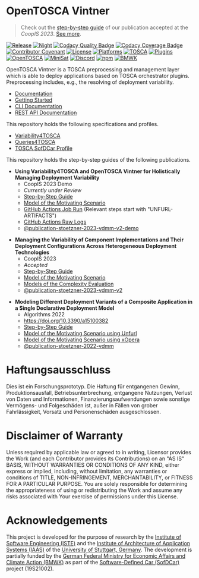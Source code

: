 # OpenTOSCA Vintner

> Check out the [step-by-step guide](https://vintner.opentosca.org/variability4tosca/guides/artifacts) of our publication accepted at the _CoopIS 2023_. [See more](#user-content-publication-stoetzner-2023-vdmm-v2).

[![Release](https://github.com/opentosca/opentosca-vintner/actions/workflows/release.yaml/badge.svg?branch=main)](https://github.com/opentosca/opentosca-vintner/actions/workflows/release.yaml)
[![Night](https://github.com/OpenTOSCA/opentosca-vintner/actions/workflows/night.yaml/badge.svg)](https://github.com/OpenTOSCA/opentosca-vintner/actions/workflows/night.yaml)
[![Codacy Quality Badge](https://app.codacy.com/project/badge/Grade/acec5103cf9b4f1bb1fa25bc5a99076d)](https://app.codacy.com/gh/OpenTOSCA/opentosca-vintner/dashboard?utm_source=gh&utm_medium=referral&utm_content=&utm_campaign=Badge_grade)
[![Codacy Coverage Badge](https://app.codacy.com/project/badge/Coverage/acec5103cf9b4f1bb1fa25bc5a99076d)](https://app.codacy.com/gh/OpenTOSCA/opentosca-vintner/dashboard?utm_source=gh&utm_medium=referral&utm_content=&utm_campaign=Badge_coverage)
[![Contributor Covenant](https://img.shields.io/badge/Contributor%20Covenant-2.0-4baaaa.svg)](https://vintner.opentosca.org/code-of-conduct)
[![License](https://img.shields.io/badge/License-Apache_2.0-blue.svg)](https://opensource.org/licenses/Apache-2.0)
[![Platforms](https://img.shields.io/badge/Platforms-Linux%20%7C%20Windows-606c38.svg)](https://vintner.opentosca.org)
[![TOSCA](https://img.shields.io/badge/TOSCA-1.3-important.svg)](https://docs.oasis-open.org/tosca/TOSCA-Simple-Profile-YAML/v1.3/os/TOSCA-Simple-Profile-YAML-v1.3-os.html)
[![Plugins](https://img.shields.io/badge/Orchestrators-xOpera%20%7C%20Unfurl-blueviolet.svg)](https://vintner.opentosca.org)
[![OpenTOSCA](https://img.shields.io/badge/OpenTOSCA-%E2%9D%A4%EF%B8%8F-ff69b4)](https://opentosca.org)
[![MiniSat](https://img.shields.io/badge/MiniSat-%E2%9D%A4%EF%B8%8F-ff69b4)](https://github.com/meteor/logic-solver)
[![Discord](https://img.shields.io/badge/Discord-online-blue)](https://discord.gg/Uz6348Ctmg)
[![npm](https://img.shields.io/badge/npm-opentosca--vintner-blue)](https://www.npmjs.com/package/opentosca-vintner)
[![BMWK](https://img.shields.io/badge/BMWK-SofDCar%20(19S21002)-blue.svg)](https://sofdcar.de)

OpenTOSCA Vintner is a TOSCA preprocessing and management layer which is able to deploy applications based on TOSCA orchestrator plugins.
Preprocessing includes, e.g., the resolving of deployment variability.

- [Documentation](https://vintner.opentosca.org)
- [Getting Started](https://vintner.opentosca.org/getting-started)
- [CLI Documentation](https://vintner.opentosca.org/interface)
- [REST API Documentation](https://vintner.opentosca.org/interface)

This repository holds the following specifications and profiles. 

- [Variability4TOSCA](https://vintner.opentosca.org/variability4tosca/motivation)
- [Queries4TOSCA](https://vintner.opentosca.org/queries4tosca/getting-started)
- [TOSCA SofDCar Profile](https://vintner.opentosca.org/sofdcar/profile)

This repository holds the step-by-step guides of the following publications.

<a id="publication-stoetzner-2023-vdmm-v2-demo"></a>
- **Using Variability4TOSCA and OpenTOSCA Vintner for Holistically Managing Deployment Variability**
  - CoopIS 2023 Demo
  - _Currently under Review_
  - [Step-by-Step Guide](https://vintner.opentosca.org/variability4tosca/guides/artifacts)
  - [Model of the Motivating Scenario](../examples/unfurl-artifacts)
  - [GitHub Actions Job Run](https://github.com/OpenTOSCA/opentosca-vintner/actions/runs/6100939642/job/16556255878) (Relevant steps start with "UNFURL-ARTIFACTS")
  - [GitHub Actions Raw Logs](https://vintner.opentosca.org/variability4tosca/guides/artifacts/logs.txt)
  - [@publication-stoetzner-2023-vdmm-v2-demo](https://github.com/OpenTOSCA/opentosca-vintner/releases/tag/publication-stoetzner-2023-vdmm-v2-demo)

<a id="publication-stoetzner-2023-vdmm-v2"></a>
- **Managing the Variability of Component Implementations and Their Deployment Configurations Across Heterogeneous Deployment Technologies**
  - CoopIS 2023
  - _Accepted_
  - [Step-by-Step Guide](https://vintner.opentosca.org/variability4tosca/guides/artifacts) 
  - [Model of the Motivating Scenario](../examples/unfurl-artifacts)
  - [Models of the Complexity Evaluation](../examples/unfurl-artifacts/stats)
  - [@publication-stoetzner-2023-vdmm-v2](https://github.com/OpenTOSCA/opentosca-vintner/releases/tag/publication-stoetzner-2023-vdmm-v2)

<a id="publication-stoetzner-2022-vdmm"/></a>
- **Modeling Different Deployment Variants of a Composite Application in a Single Declarative Deployment Model**
  - Algorithms 2022
  - https://doi.org/10.3390/a15100382
  - [Step-by-Step Guide](https://vintner.opentosca.org/variability4tosca/motivation)
  - [Model of the Motivating Scenario using Unfurl](../examples/unfurl-motivation)
  - [Model of the Motivating Scenario using xOpera](../examples/xopera-motivation)
  - [@publication-stoetzner-2022-vdmm](https://github.com/OpenTOSCA/opentosca-vintner/releases/tag/publication-stoetzner-2022-vdmm)

# Haftungsausschluss

Dies ist ein Forschungsprototyp. Die Haftung für entgangenen Gewinn, Produktionsausfall, Betriebsunterbrechung,
entgangene Nutzungen, Verlust von Daten und Informationen, Finanzierungsaufwendungen sowie sonstige Vermögens- und
Folgeschäden ist, außer in Fällen von grober Fahrlässigkeit, Vorsatz und Personenschäden ausgeschlossen.

# Disclaimer of Warranty

Unless required by applicable law or agreed to in writing, Licensor provides the Work (and each Contributor provides its
Contributions) on an "AS IS" BASIS, WITHOUT WARRANTIES OR CONDITIONS OF ANY KIND, either express or implied, including,
without limitation, any warranties or conditions of TITLE, NON-INFRINGEMENT, MERCHANTABILITY, or FITNESS FOR A
PARTICULAR PURPOSE. You are solely responsible for determining the appropriateness of using or redistributing the Work
and assume any risks associated with Your exercise of permissions under this License.

# Acknowledgements

This project is developed for the purpose of research by the [Institute of Software Engineering (ISTE)](https://www.iste.uni-stuttgart.de) and the [Institute of Architecture of Application Systems (IAAS)](https://www.iaas.uni-stuttgart.de) of the [University of Stuttgart, Germany](https://www.uni-stuttgart.de).
The development is partially funded by the [German Federal Ministry for Economic Affairs and Climate Action (BMWK)](https://www.bmwk.de/Navigation/EN/Home/home.html) as part of the [Software-Defined Car (SofDCar)](https://sofdcar.de) project (19S21002).
